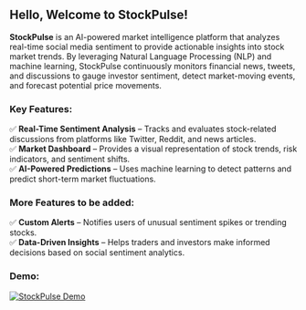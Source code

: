 ## Hello, Welcome to StockPulse!
**StockPulse** is an AI-powered market intelligence platform that analyzes real-time social media sentiment to provide actionable insights into stock market trends. By leveraging Natural Language Processing (NLP) and machine learning, StockPulse continuously monitors financial news, tweets, and discussions to gauge investor sentiment, detect market-moving events, and forecast potential price movements.  

### Key Features: 
✅ **Real-Time Sentiment Analysis** – Tracks and evaluates stock-related discussions from platforms like Twitter, Reddit, and news articles.  
✅ **Market Dashboard** – Provides a visual representation of stock trends, risk indicators, and sentiment shifts.  
✅ **AI-Powered Predictions** – Uses machine learning to detect patterns and predict short-term market fluctuations.  

### More Features to be added: 

✅ **Custom Alerts** – Notifies users of unusual sentiment spikes or trending stocks.  
✅ **Data-Driven Insights** – Helps traders and investors make informed decisions based on social sentiment analytics.  

### Demo:

[![StockPulse Demo](assets/thumbnail.png)](https://github.com/ruru-lyy/Stockpulse/blob/master/assets/Stockpulse.mp4)






